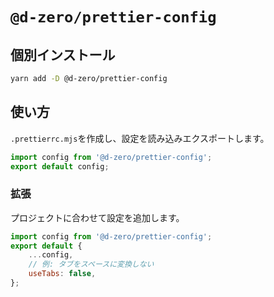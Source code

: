 # `@d-zero/prettier-config`

## 個別インストール

```sh
yarn add -D @d-zero/prettier-config
```

## 使い方

`.prettierrc.mjs`を作成し、設定を読み込みエクスポートします。

```js
import config from '@d-zero/prettier-config';
export default config;
```

### 拡張

プロジェクトに合わせて設定を追加します。

```js
import config from '@d-zero/prettier-config';
export default {
	...config,
	// 例: タブをスペースに変換しない
	useTabs: false,
};
```
